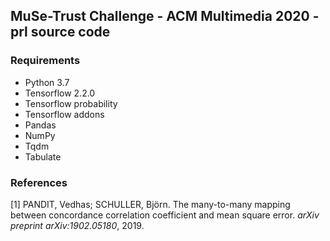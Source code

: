 ## MuSe-Trust Challenge - ACM Multimedia 2020 - prl source code

### Requirements
- Python 3.7
- Tensorflow 2.2.0
- Tensorflow probability
- Tensorflow addons
- Pandas
- NumPy
- Tqdm
- Tabulate

### References

[1] PANDIT, Vedhas; SCHULLER, Björn. The many-to-many mapping between concordance correlation coefficient and mean square error. *arXiv preprint arXiv:1902.05180*, 2019.
